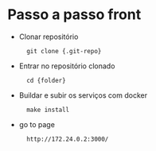 # Passo a passo front

- Clonar repositório
  >
        git clone {.git-repo}


- Entrar no repositório clonado
  >
        cd {folder}


- Buildar e subir os serviços com docker
  >
        make install


- go to page
  >
        http://172.24.0.2:3000/

        
